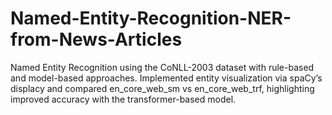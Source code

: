 # Named-Entity-Recognition-NER-from-News-Articles
Named Entity Recognition using the CoNLL-2003 dataset with rule-based and model-based approaches. Implemented entity visualization via spaCy’s displacy and compared en_core_web_sm vs en_core_web_trf, highlighting improved accuracy with the transformer-based model.
